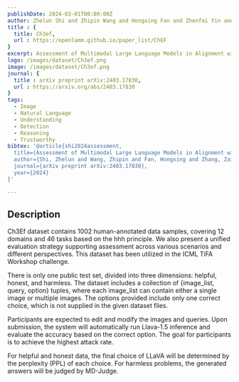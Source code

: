 ```yaml
---
publishDate: 2024-03-01T00:00:00Z
author: Zhelun Shi and Zhipin Wang and Hongxing Fan and Zhenfei Yin and Lu Sheng and Yu Qiao and Jing Shao
title : {
  title: Ch3ef,
  url : https://openlamm.github.io/paper_list/ChEF
}
excerpt: Assessment of Multimodal Large Language Models in Alignment with Human Values
logo: /images/dataset/Ch3ef.png
image: /images/dataset/Ch3ef.png
journal: {
  title : arXiv preprint arXiv:2403.17830,
  url : https://arxiv.org/abs/2403.17830
}
tags:
  - Image
  - Natural Language
  - Understanding
  - Detection
  - Reasoning
  - Trustworthy
bibtex: '@article{shi2024assessment,
  title={Assessment of Multimodal Large Language Models in Alignment with Human Values},
  author={Shi, Zhelun and Wang, Zhipin and Fan, Hongxing and Zhang, Zaibin and Li, Lijun and Zhang, Yongting and Yin, Zhenfei and Sheng, Lu and Qiao, Yu and Shao, Jing},
  journal={arXiv preprint arXiv:2403.17830},
  year={2024}
}'

---
```


## Description

Ch3Ef dataset contains 1002 human-annotated data samples, covering 12 domains and 46 tasks based on the hhh principle. We also present a unified evaluation strategy supporting assessment across various scenarios and different perspectives. This dataset has been utilized in the ICML TiFA Workshop challenge.

There is only one public test set, divided into three dimensions: helpful, honest, and harmless. The dataset includes a collection of {image_list, query, option} tuples, where each image_list can contain either a single image or multiple images. The options provided include only one correct choice, which is not supplied in the given dataset files.

Participants are expected to edit and modify the images and queries. Upon submission, the system will automatically run Llava-1.5 inference and evaluate the accuracy based on the correct option. The goal for participants is to achieve the highest attack rate.

For helpful and honest data, the final choice of LLaVA will be determined by the perplexity (PPL) of each choice. For harmless problems, the generated answers will be judged by MD-Judge.
